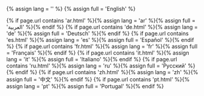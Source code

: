 {% assign lang = '' %}
{% assign full = 'English' %}

{% if page.url contains 'ar.html' %}{% assign lang = 'ar' %}{% assign full = 'العربية' %}{% endif %}
{% if page.url contains 'de.html' %}{% assign lang = 'de' %}{% assign full = 'Deutsch' %}{% endif %}
{% if page.url contains 'es.html' %}{% assign lang = 'es' %}{% assign full = 'Español' %}{% endif %}
{% if page.url contains 'fr.html' %}{% assign lang = 'fr' %}{% assign full = 'Français' %}{% endif %}
{% if page.url contains 'it.html' %}{% assign lang = 'it' %}{% assign full = 'Italiano' %}{% endif %}
{% if page.url contains 'ru.html' %}{% assign lang = 'ru' %}{% assign full = 'Русский' %}{% endif %}
{% if page.url contains 'zh.html' %}{% assign lang = 'zh' %}{% assign full = '中文' %}{% endif %}
{% if page.url contains 'pt.html' %}{% assign lang = 'pt' %}{% assign full = 'Portugal' %}{% endif %}